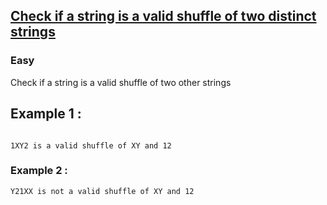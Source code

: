 ## [Check if a string is a valid shuffle of two distinct strings](https://www.programiz.com/java-programming/examples/check-valid-shuffle-of-strings)


### Easy

Check if a string is a valid shuffle of two other strings

## Example 1 :

~~~

1XY2 is a valid shuffle of XY and 12
~~~

### Example 2 :

~~~
Y21XX is not a valid shuffle of XY and 12

~~~
